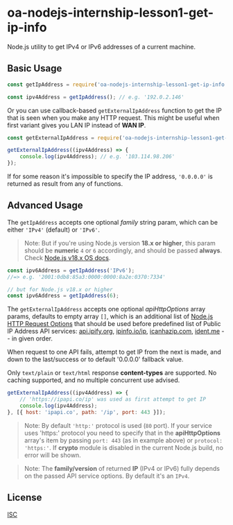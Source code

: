 # oa-nodejs-internship-lesson1-get-ip-info

Node.js utility to get IPv4 or IPv6 addresses of a current machine.

## Basic Usage

```js
const getIpAddress = require('oa-nodejs-internship-lesson1-get-ip-info').getIpAddress;

const ipv4Address = getIpAddress(); // e.g. '192.0.2.146'
```

Or you can use callback-based `getExternalIpAddress` function to get the IP that is seen when you make any HTTP request. This might be useful when first variant gives you LAN IP instead of **WAN IP**.

```js
const getExternalIpAddress = require('oa-nodejs-internship-lesson1-get-ip-info').getExternalIpAddress;

getExternalIpAddress((ipv4Address) => {
    console.log(ipv4Address); // e.g. '103.114.98.206'
});
```

If for some reason it's impossible to specify the IP address, `'0.0.0.0'` is returned as result from any of functions.

## Advanced Usage

The `getIpAddress` accepts one optional _family_ string param, which can be either `'IPv4'` (default) or `'IPv6'`. 
> Note: But if you're using Node.js version **18.x or higher**, this param should be **numeric** `4` or `6` accordingly, and should be passed **always**. Check [Node.js v18.x OS docs].

```js
const ipv6Address = getIpAddress('IPv6');
//=> e.g. '2001:0db8:85a3:0000:0000:8a2e:0370:7334'

// but for Node.js v18.x or higher
const ipv6Address = getIpAddress(6);
```

The `getExternalIpAddress` accepts one optional _apiHttpOptions_ array params, defaults to empty array `[]`, which is an additional list of [Node.js HTTP Request Options] that should be used before predefined list of Public IP Address API services: 
[api.ipify.org], [ipinfo.io/ip], [icanhazip.com], [ident.me] -- in given order.

When request to one API fails, attempt to get IP from the next is made, and down to the last/success or to default '0.0.0.0' fallback value.

Only `text/plain` or `text/html` response **content-types** are supported.
No caching supported, and no multiple concurrent use advised.

```js
getExternalIpAddress((ipv4Address) => {
    // 'https://ipapi.co/ip' was used as first attempt to get IP
    console.log(ipv4Address);
}, [{ host: 'ipapi.co', path: '/ip', port: 443 }]);
```

> Note: By default `'http:'` protocol is used (`80` port). If your service uses 'https:' protocol you need to specify that in the **apiHttpOptions** array's item by passing `port: 443` (as in example above) or `protocol: 'https:'`. 
> If **crypto** module is disabled in the current Node.js build, no error will be shown.

> Note: The **family/version** of returned **IP** (IPv4 or IPv6) fully depends on the passed API service options. By default it's an `IPv4`.

## License

[ISC]

[//]: # (These are reference links used in the body of this note and get stripped out when the markdown processor does its job. There is no need to format nicely because it shouldn't be seen. Thanks SO - http://stackoverflow.com/questions/4823468/store-comments-in-markdown-syntax)

   [Node.js v18.x OS docs]: <https://nodejs.org/dist/latest-v18.x/docs/api/os.html#osnetworkinterfaces>
   [Node.js HTTP Request Options]: <https://nodejs.org/dist/latest-v16.x/docs/api/http.html#httprequestoptions-callback>
   [api.ipify.org]: <http://api.ipify.org>
   [ipinfo.io/ip]: <http://ipinfo.io/ip>
   [icanhazip.com]: <http://icanhazip.com>
   [ident.me]: <http://ident.me>
   [ISC]: <https://github.com/alexoleynik0/oa-nodejs-internship-lesson1-get-ip-info/blob/master/LICENSE>
